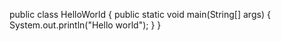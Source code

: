 
public class HelloWorld
{
public static void main(String[] args) {
System.out.println("Hello world");
}
}